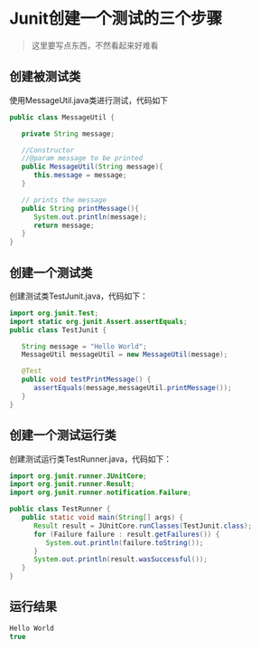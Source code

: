 # Junit创建一个测试的三个步骤

> 这里要写点东西，不然看起来好难看



## 创建被测试类

使用MessageUtil.java类进行测试，代码如下
```java
public class MessageUtil {

   private String message;

   //Constructor
   //@param message to be printed
   public MessageUtil(String message){
      this.message = message;
   }

   // prints the message
   public String printMessage(){
      System.out.println(message);
      return message;
   }   
}  
```

## 创建一个测试类

创建测试类TestJunit.java，代码如下：
```java
import org.junit.Test;
import static org.junit.Assert.assertEquals;
public class TestJunit {

   String message = "Hello World";  
   MessageUtil messageUtil = new MessageUtil(message);

   @Test
   public void testPrintMessage() {
      assertEquals(message,messageUtil.printMessage());
   }
}
```

## 创建一个测试运行类

创建测试运行类TestRunner.java，代码如下：
```java
import org.junit.runner.JUnitCore;
import org.junit.runner.Result;
import org.junit.runner.notification.Failure;

public class TestRunner {
   public static void main(String[] args) {
      Result result = JUnitCore.runClasses(TestJunit.class);
      for (Failure failure : result.getFailures()) {
         System.out.println(failure.toString());
      }
      System.out.println(result.wasSuccessful());
   }
}  
```


## 运行结果

```java
Hello World
true
```